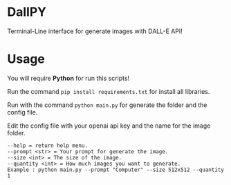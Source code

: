 # DallPY

Terminal-Line interface for generate images with DALL-E API!

# Usage

You will require **Python** for run this scripts!

Run the command `pip install requirements.txt` for install all libraries.

Run with the command `python main.py` for generate the folder and the config file.

Edit the config file with your openai api key and the name for the image folder.

```
--help = return help menu.
--prompt <str> = Your prompt for generate the image.
--size <int> = The size of the image.
--quantity <int> = How much images you want to generate.
Example : python main.py --prompt "Computer" --size 512x512 --quantity 1
```